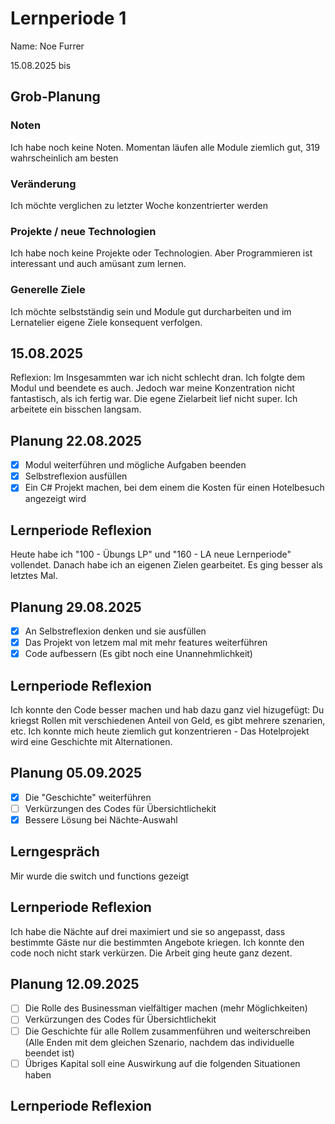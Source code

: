 # Lernperiode 1
Name: Noe Furrer

15.08.2025 bis 

## Grob-Planung
### Noten
Ich habe noch keine Noten. Momentan läufen alle Module ziemlich gut, 319 wahrscheinlich am besten

### Veränderung
Ich möchte verglichen zu letzter Woche konzentrierter werden

### Projekte / neue Technologien
Ich habe noch keine Projekte oder Technologien. Aber Programmieren ist interessant und auch amüsant zum lernen.
 
### Generelle Ziele
Ich möchte selbstständig sein und Module gut durcharbeiten und im Lernatelier eigene Ziele konsequent verfolgen.

## 15.08.2025
Reflexion: Im Insgesammten war ich nicht schlecht dran. Ich folgte dem Modul und beendete es auch. Jedoch war meine Konzentration nicht fantastisch, als ich fertig war. Die egene Zielarbeit lief nicht super. Ich arbeitete ein bisschen langsam.

## Planung 22.08.2025

- [x] Modul weiterführen und mögliche Aufgaben beenden
- [x] Selbstreflexion ausfüllen
- [x] Ein C# Projekt machen, bei dem einem die Kosten für einen Hotelbesuch angezeigt wird

## Lernperiode Reflexion

Heute habe ich "100 - Übungs LP" und "160 - LA neue Lernperiode" vollendet. Danach habe ich an eigenen Zielen gearbeitet. Es ging besser als letztes Mal.

## Planung 29.08.2025

- [x] An Selbstreflexion denken und sie ausfüllen
- [x] Das Projekt von letzem mal mit mehr features weiterführen
- [x] Code aufbessern (Es gibt noch eine Unannehmlichkeit)

## Lernperiode Reflexion

Ich konnte den Code besser machen und hab dazu ganz viel hizugefügt: Du kriegst Rollen mit verschiedenen Anteil von Geld, es gibt mehrere szenarien, etc. 
Ich konnte mich heute ziemlich gut konzentrieren - Das Hotelprojekt wird eine Geschichte mit Alternationen.

## Planung 05.09.2025

- [x] Die "Geschichte" weiterführen
- [ ] Verkürzungen des Codes für Übersichtlichekit
- [x] Bessere Lösung bei Nächte-Auswahl

## Lerngespräch 

Mir wurde die switch und functions gezeigt

## Lernperiode Reflexion

Ich habe die Nächte auf drei maximiert und sie so angepasst, dass bestimmte Gäste nur die bestimmten Angebote kriegen. Ich konnte den code noch nicht stark verkürzen. Die Arbeit ging heute ganz dezent.

## Planung 12.09.2025

- [ ] Die Rolle des Businessman vielfältiger machen (mehr Möglichkeiten)
- [ ] Verkürzungen des Codes für Übersichtlichekit
- [ ] Die Geschichte für alle Rollem zusammenführen und weiterschreiben (Alle Enden mit dem gleichen Szenario, nachdem das individuelle beendet ist)
- [ ] Übriges Kapital soll eine Auswirkung auf die folgenden Situationen haben

## Lernperiode Reflexion




